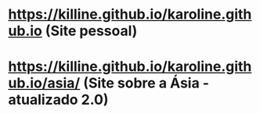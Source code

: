 #  https://killine.github.io/karoline.github.io  (Site pessoal)

#   https://killine.github.io/karoline.github.io/asia/  (Site sobre  a Ásia - atualizado 2.0)
